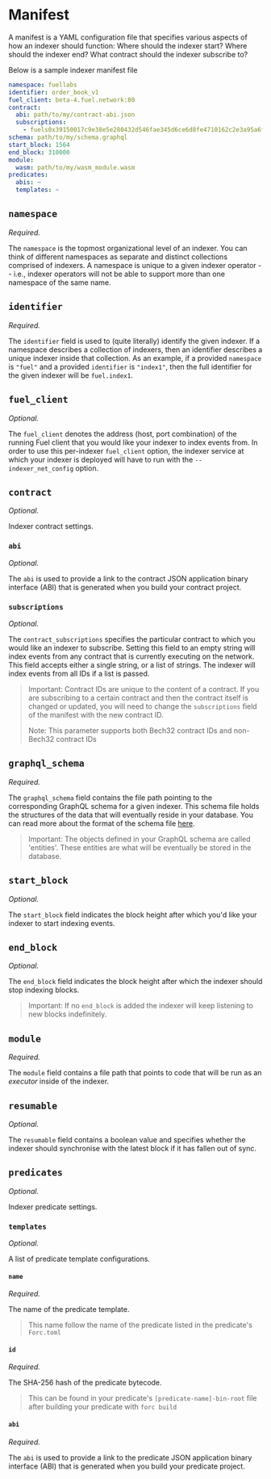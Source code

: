 # Manifest

A manifest is a YAML configuration file that specifies various aspects of how an indexer should function: Where should the indexer start? Where should the indexer end? What contract should the indexer subscribe to?

Below is a sample indexer manifest file

```yaml
namespace: fuellabs
identifier: order_book_v1
fuel_client: beta-4.fuel.network:80
contract:
  abi: path/to/my/contract-abi.json
  subscriptions:
    - fuels0x39150017c9e38e5e280432d546fae345d6ce6d8fe4710162c2e3a95a6faff051
schema: path/to/my/schema.graphql
start_block: 1564
end_block: 310000
module:
  wasm: path/to/my/wasm_module.wasm
predicates:
  abis: ~
  templates: ~
```

## `namespace`

_Required._

The `namespace` is the topmost organizational level of an indexer. You can think of different namespaces as separate and distinct collections comprised of indexers. A namespace is unique to a given indexer operator -- i.e., indexer operators will not be able to support more than one namespace of the same name.

## `identifier`

_Required._

The `identifier` field is used to (quite literally) identify the given indexer. If a namespace describes a collection of indexers, then an identifier describes a unique indexer inside that collection. As an example, if a provided `namespace` is `"fuel"` and a provided `identifier` is `"index1"`, then the full identifier for the given indexer will be `fuel.index1`.

## `fuel_client`

_Optional._

The `fuel_client` denotes the address (host, port combination) of the running Fuel client that you would like your indexer to index events from. In order to use this per-indexer `fuel_client` option, the indexer service at which your indexer is deployed will have to run with the `--indexer_net_config` option.

## `contract`

_Optional._

Indexer contract settings.

### `abi`

_Optional._

The `abi` is used to provide a link to the contract JSON application binary interface (ABI) that is generated when you build your contract project.

### `subscriptions`

_Optional._

The `contract_subscriptions` specifies the particular contract to which you would like an indexer to subscribe. Setting this field to an empty string will index events from any contract that is currently executing on the network. This field accepts either a single string, or a list of strings. The indexer will index events from all IDs if a list is passed.

> Important: Contract IDs are unique to the content of a contract. If you are subscribing to a certain contract and then the contract itself is changed or updated, you will need to change the `subscriptions` field of the manifest with the new contract ID.
>
> Note: This parameter supports both Bech32 contract IDs and non-Bech32 contract IDs

## `graphql_schema`

_Required._

The `graphql_schema` field contains the file path pointing to the corresponding GraphQL schema for a given indexer. This schema file holds the structures of the data that will eventually reside in your database. You can read more about the format of the schema file [here](./schema.md).

> Important: The objects defined in your GraphQL schema are called 'entities'. These entities are what will be eventually be stored in the database.

## `start_block`

_Optional._

The `start_block` field indicates the block height after which you'd like your indexer to start indexing events.

## `end_block`

_Optional._

The `end_block` field indicates the block height after which the indexer should stop indexing blocks.

> Important: If no `end_block` is added the indexer will keep listening to new blocks indefinitely.

## `module`

_Required._

The `module` field contains a file path that points to code that will be run as an _executor_ inside of the indexer.

## `resumable`

_Optional._

The `resumable` field contains a boolean value and specifies whether the indexer should synchronise with the latest block if it has fallen out of sync.

## `predicates`

_Optional._

Indexer predicate settings.

### `templates`

_Optional._

A list of predicate template configurations.

#### `name`

_Required._

The name of the predicate template.

> This name follow the name of the predicate listed in the predicate's `Forc.toml`

#### `id`

_Required._

The SHA-256 hash of the predicate bytecode.

> This can be found in your predicate's `[predicate-name]-bin-root` file after building your predicate with `forc build`

#### `abi`

_Required._

The `abi` is used to provide a link to the predicate JSON application binary interface (ABI) that is generated when you build your predicate project.
